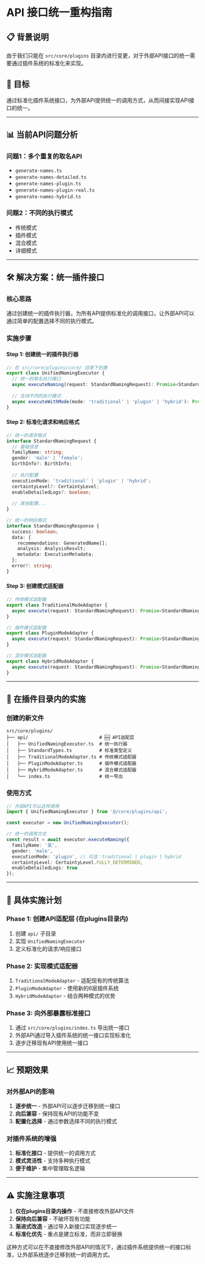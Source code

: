# API 接口统一重构指南

## 📋 背景说明

由于我们只能在 `src/core/plugins` 目录内进行变更，对于外部API接口的统一需要通过插件系统的标准化来实现。

## 🎯 目标

通过标准化插件系统接口，为外部API提供统一的调用方式，从而间接实现API接口的统一。

---

## 📊 当前API问题分析

### 问题1：多个重复的取名API
- `generate-names.ts`
- `generate-names-detailed.ts` 
- `generate-names-plugin.ts`
- `generate-names-plugin-real.ts`
- `generate-names-hybrid.ts`

### 问题2：不同的执行模式
- 传统模式
- 插件模式  
- 混合模式
- 详细模式

---

## 🛠️ 解决方案：统一插件接口

### 核心思路
通过创建统一的插件执行器，为所有API提供标准化的调用接口，让外部API可以通过简单的配置选择不同的执行模式。

### 实施步骤

#### Step 1: 创建统一的插件执行器
```typescript
// 在 src/core/plugins/core/ 目录下创建
export class UnifiedNamingExecutor {
  // 统一的取名执行接口
  async executeNaming(request: StandardNamingRequest): Promise<StandardNamingResponse>
  
  // 支持不同的执行模式
  async executeWithMode(mode: 'traditional' | 'plugin' | 'hybrid'): Promise<any>
}
```

#### Step 2: 标准化请求和响应格式
```typescript
// 统一的请求格式
interface StandardNamingRequest {
  // 基础信息
  familyName: string;
  gender: 'male' | 'female';
  birthInfo?: BirthInfo;
  
  // 执行配置
  executionMode: 'traditional' | 'plugin' | 'hybrid';
  certaintyLevel?: CertaintyLevel;
  enableDetailedLogs?: boolean;
  
  // 其他配置...
}

// 统一的响应格式
interface StandardNamingResponse {
  success: boolean;
  data: {
    recommendations: GeneratedName[];
    analysis: AnalysisResult;
    metadata: ExecutionMetadata;
  };
  error?: string;
}
```

#### Step 3: 创建模式适配器
```typescript
// 传统模式适配器
export class TraditionalModeAdapter {
  async execute(request: StandardNamingRequest): Promise<StandardNamingResponse>
}

// 插件模式适配器  
export class PluginModeAdapter {
  async execute(request: StandardNamingRequest): Promise<StandardNamingResponse>
}

// 混合模式适配器
export class HybridModeAdapter {
  async execute(request: StandardNamingRequest): Promise<StandardNamingResponse>
}
```

---

## 📁 在插件目录内的实施

### 创建的新文件

```
src/core/plugins/
├── api/                          # 🆕 API适配层
│   ├── UnifiedNamingExecutor.ts  # 统一执行器
│   ├── StandardTypes.ts          # 标准类型定义
│   ├── TraditionalModeAdapter.ts # 传统模式适配器
│   ├── PluginModeAdapter.ts      # 插件模式适配器
│   ├── HybridModeAdapter.ts      # 混合模式适配器
│   └── index.ts                  # 统一导出
```

### 使用方式

```typescript
// 外部API可以这样调用
import { UnifiedNamingExecutor } from '@/core/plugins/api';

const executor = new UnifiedNamingExecutor();

// 统一的调用方式
const result = await executor.executeNaming({
  familyName: '吴',
  gender: 'male',
  executionMode: 'plugin', // 可选：traditional | plugin | hybrid
  certaintyLevel: CertaintyLevel.FULLY_DETERMINED,
  enableDetailedLogs: true
});
```

---

## 🔧 具体实施计划

### Phase 1: 创建API适配层 (在plugins目录内)
1. 创建 `api/` 子目录
2. 实现 `UnifiedNamingExecutor`
3. 定义标准化的请求/响应接口

### Phase 2: 实现模式适配器
1. `TraditionalModeAdapter` - 适配现有的传统算法
2. `PluginModeAdapter` - 使用新的6层插件系统
3. `HybridModeAdapter` - 结合两种模式的优势

### Phase 3: 向外部暴露标准接口
1. 通过 `src/core/plugins/index.ts` 导出统一接口
2. 外部API通过导入插件系统的统一接口实现标准化
3. 逐步迁移现有API使用统一接口

---

## 📈 预期效果

### 对外部API的影响
1. **逐步统一** - 外部API可以逐步迁移到统一接口
2. **向后兼容** - 保持现有API的功能不变
3. **配置化选择** - 通过参数选择不同的执行模式

### 对插件系统的增强
1. **标准化接口** - 提供统一的调用方式
2. **模式灵活性** - 支持多种执行模式
3. **便于维护** - 集中管理取名逻辑

---

## ⚠️ 实施注意事项

1. **仅在plugins目录内操作** - 不直接修改外部API文件
2. **保持向后兼容** - 不破坏现有功能
3. **渐进式改造** - 通过导入新接口实现逐步统一
4. **标准化优先** - 重点是建立标准，而非立即替换

这种方式可以在不直接修改外部API的情况下，通过插件系统提供统一的接口标准，让外部系统逐步迁移到统一的调用方式。
